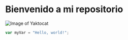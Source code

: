 # Bienvenido a mi repositorio #
![Image of Yaktocat](https://octodex.github.com/images/yaktocat.png)
``` javascript
var myVar = "Hello, world!";
```
